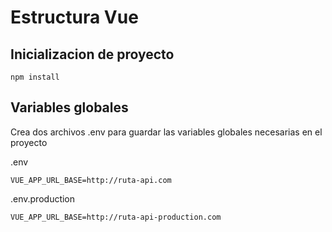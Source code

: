 # Estructura Vue

## Inicializacion de proyecto
```
npm install
```

## Variables globales
Crea dos archivos .env para guardar las variables globales necesarias en el proyecto

.env
```
VUE_APP_URL_BASE=http://ruta-api.com
```

.env.production
```
VUE_APP_URL_BASE=http://ruta-api-production.com
```
